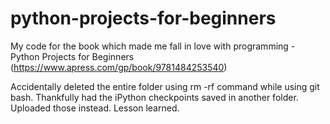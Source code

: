 # python-projects-for-beginners
My code for the book which made me fall in love with programming - Python Projects for Beginners (https://www.apress.com/gp/book/9781484253540)

Accidentally deleted the entire folder using rm -rf command while using git bash. Thankfully had the iPython checkpoints saved in another folder. Uploaded those instead. Lesson learned.   
